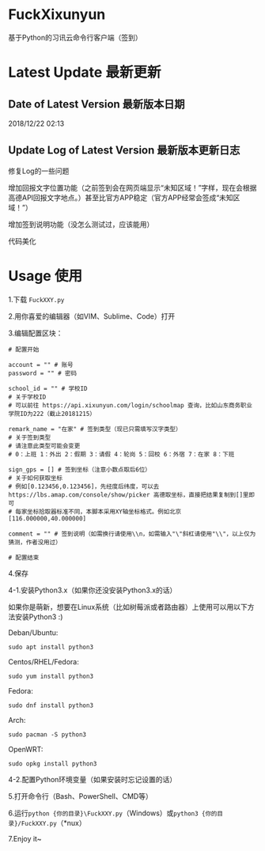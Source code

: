 # FuckXixunyun

基于Python的习讯云命令行客户端（签到）

# Latest Update 最新更新

## Date of Latest Version 最新版本日期

2018/12/22 02:13

## Update Log of Latest Version 最新版本更新日志

修复Log的一些问题

增加回报文字位置功能（之前签到会在网页端显示“未知区域！”字样，现在会根据高德API回报文字地点。）甚至比官方APP稳定（官方APP经常会签成“未知区域！”）

增加签到说明功能（没怎么测试过，应该能用）

代码美化

# Usage 使用

1.下载 `FuckXXY.py`

2.用你喜爱的编辑器（如VIM、Sublime、Code）打开

3.编辑配置区块：
```
# 配置开始

account = "" # 账号
password = "" # 密码

school_id = "" # 学校ID
# 关于学校ID
# 可以前往 https://api.xixunyun.com/login/schoolmap 查询，比如山东商务职业学院ID为222（截止20181215）

remark_name = "在家" # 签到类型（现已只需填写汉字类型）
# 关于签到类型
# 请注意此类型可能会变更
# 0：上班 1：外出 2：假期 3：请假 4：轮岗 5：回校 6：外宿 7：在家 8：下班

sign_gps = [] # 签到坐标（注意小数点取后6位）
# 关于如何获取坐标
# 例如[0.123456,0.123456]，先经度后纬度，可以去 https://lbs.amap.com/console/show/picker 高德取坐标，直接把结果复制到[]里即可
# 每家坐标拾取器标准不同，本脚本采用XY轴坐标格式。例如北京[116.000000,40.000000]

comment = "" # 签到说明（如需换行请使用\\n，如需输入"\"斜杠请使用"\\"，以上仅为猜测，作者没用过）

# 配置结束
```

4.保存

4-1.安装Python3.x（如果你还没安装Python3.x的话）

如果你是萌新，想要在Linux系统（比如树莓派或者路由器）上使用可以用以下方法安装Python3 :)

Deban/Ubuntu:

```
sudo apt install python3
```

Centos/RHEL/Fedora:

```
sudo yum install python3
```

Fedora:

```
sudo dnf install python3
```

Arch:

```
sudo pacman -S python3
```

OpenWRT:

```
sudo opkg install python3
```

4-2.配置Python环境变量（如果安装时忘记设置的话）

5.打开命令行（Bash、PowerShell、CMD等）

6.运行`python {你的目录}\FuckXXY.py`（Windows）或`python3 {你的目录}/FuckXXY.py`（\*nux）

7.Enjoy it~
